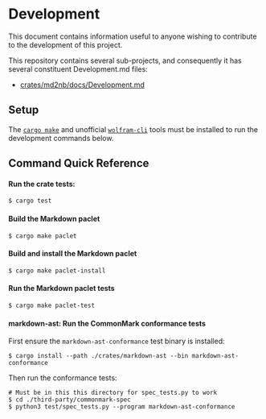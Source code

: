 # Development

This document contains information useful to anyone wishing to
contribute to the development of this project.

This repository contains several sub-projects, and consequently it has several
constituent Development.md files:

* [crates/md2nb/docs/Development.md](../crates/md2nb/docs/Development.md)

## Setup

The [`cargo make`](https://github.com/sagiegurari/cargo-make) and unofficial
[`wolfram-cli`](https://github.com/ConnorGray/wolfram-cli) tools must be
installed to run the development commands below.

## Command Quick Reference

#### Run the crate tests:

```shell
$ cargo test
```

#### Build the Markdown paclet

```shell
$ cargo make paclet
```

#### Build and install the Markdown paclet

```shell
$ cargo make paclet-install
```

#### Run the Markdown paclet tests

```shell
$ cargo make paclet-test
```

#### markdown-ast: Run the CommonMark conformance tests

First ensure the `markdown-ast-conformance` test binary is installed:

```shell
$ cargo install --path ./crates/markdown-ast --bin markdown-ast-conformance
```

Then run the conformance tests:

```shell
# Must be in this this directory for spec_tests.py to work
$ cd ./third-party/commonmark-spec
$ python3 test/spec_tests.py --program markdown-ast-conformance
```